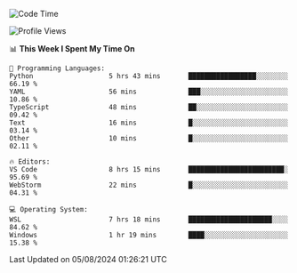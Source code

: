 <!--START_SECTION:waka-->
![Code Time](http://img.shields.io/badge/Code%20Time-695%20hrs%2012%20mins-blue)

![Profile Views](http://img.shields.io/badge/Profile%20Views-0-blue)

📊 **This Week I Spent My Time On** 

```text
💬 Programming Languages: 
Python                   5 hrs 43 mins       █████████████████░░░░░░░░   66.19 % 
YAML                     56 mins             ███░░░░░░░░░░░░░░░░░░░░░░   10.86 % 
TypeScript               48 mins             ██░░░░░░░░░░░░░░░░░░░░░░░   09.42 % 
Text                     16 mins             █░░░░░░░░░░░░░░░░░░░░░░░░   03.14 % 
Other                    10 mins             █░░░░░░░░░░░░░░░░░░░░░░░░   02.11 % 

🔥 Editors: 
VS Code                  8 hrs 15 mins       ████████████████████████░   95.69 % 
WebStorm                 22 mins             █░░░░░░░░░░░░░░░░░░░░░░░░   04.31 % 

💻 Operating System: 
WSL                      7 hrs 18 mins       █████████████████████░░░░   84.62 % 
Windows                  1 hr 19 mins        ████░░░░░░░░░░░░░░░░░░░░░   15.38 % 
```


 Last Updated on 05/08/2024 01:26:21 UTC
<!--END_SECTION:waka-->
